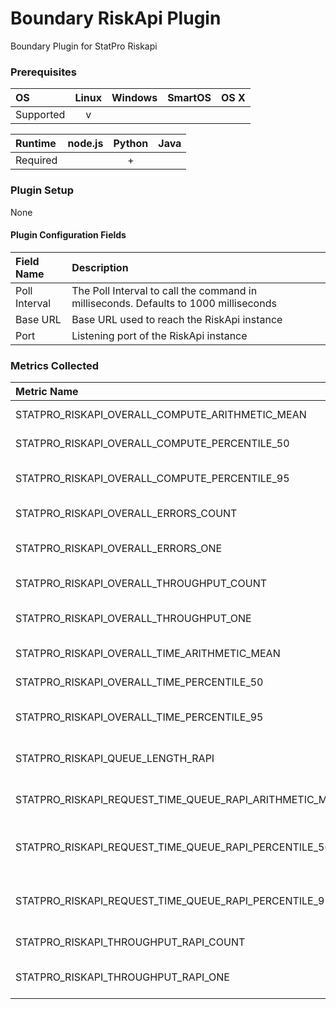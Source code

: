 # Boundary RiskApi Plugin
Boundary Plugin for StatPro Riskapi

### Prerequisites
|     OS    | Linux | Windows | SmartOS | OS X |
|:----------|:-----:|:-------:|:-------:|:----:|
| Supported |   v   |         |         |      |

|  Runtime | node.js | Python | Java |
|:---------|:-------:|:------:|:----:|
| Required |         |    +   |      |

### Plugin Setup
None

#### Plugin Configuration Fields
|Field Name   |Description                                                                         |
|:------------|:-----------------------------------------------------------------------------------|
|Poll Interval|The Poll Interval to call the command in milliseconds. Defaults to 1000 milliseconds|
|Base URL     |Base URL used to reach the RiskApi instance                                         |
|Port         |Listening port of the RiskApi instance                                              |

### Metrics Collected
|Metric Name                                             |Description                             |
|:-------------------------------------------------------|:---------------------------------------|
|STATPRO_RISKAPI_OVERALL_COMPUTE_ARITHMETIC_MEAN         |Compute time (mean)                     |
|STATPRO_RISKAPI_OVERALL_COMPUTE_PERCENTILE_50           |Compute time (mode)                     |
|STATPRO_RISKAPI_OVERALL_COMPUTE_PERCENTILE_95           |Computation time (95th percentile)      |
|STATPRO_RISKAPI_OVERALL_ERRORS_COUNT                    |Errors (count)                          |
|STATPRO_RISKAPI_OVERALL_ERRORS_ONE                      |Errors (mean over 1min)                 |
|STATPRO_RISKAPI_OVERALL_THROUGHPUT_COUNT                |Throughput (count)                      |
|STATPRO_RISKAPI_OVERALL_THROUGHPUT_ONE                  |Through put (mean over 1min)            |
|STATPRO_RISKAPI_OVERALL_TIME_ARITHMETIC_MEAN            |Total time (mean)                       |
|STATPRO_RISKAPI_OVERALL_TIME_PERCENTILE_50              |Total time (mode)                       |
|STATPRO_RISKAPI_OVERALL_TIME_PERCENTILE_95              |Total time (95th percentile)            |
|STATPRO_RISKAPI_QUEUE_LENGTH_RAPI                       |Request Queue Length                    |
|STATPRO_RISKAPI_REQUEST_TIME_QUEUE_RAPI_ARITHMETIC_MEAN |Enqueued Request Time (mean)            |
|STATPRO_RISKAPI_REQUEST_TIME_QUEUE_RAPI_PERCENTILE_50   |Enqueued Request Time (mode)            |
|STATPRO_RISKAPI_REQUEST_TIME_QUEUE_RAPI_PERCENTILE_95   |Enqueued Request Time (95th percentile) |
|STATPRO_RISKAPI_THROUGHPUT_RAPI_COUNT                   |Throughput (count)                      |
|STATPRO_RISKAPI_THROUGHPUT_RAPI_ONE                     |Throughput (mean over 1min)             |
